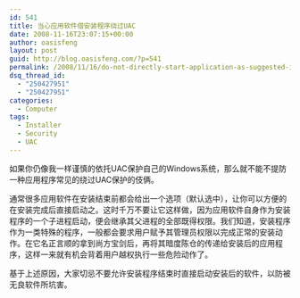 ```yaml
---
id: 541
title: 当心应用软件借安装程序绕过UAC
date: 2008-11-16T23:07:15+00:00
author: oasisfeng
layout: post
guid: http://blog.oasisfeng.com/?p=541
permalink: /2008/11/16/do-not-directly-start-application-as-suggested-in-its-installer/
dsq_thread_id:
  - "250427951"
  - "250427951"
categories:
  - Computer
tags:
  - Installer
  - Security
  - UAC
---
```

如果你仍像我一样谨慎的依托UAC保护自己的Windows系统，那么就不能不提防一种应用程序常见的绕过UAC保护的伎俩。

通常很多应用软件在安装结束前都会给出一个选项（默认选中），让你可以方便的在安装完成后直接启动之。这时千万不要让它这样做，因为应用软件自身作为安装程序的一个子进程启动，便会继承其父进程的全部既得权限。我们知道，安装程序作为一类特殊的程序，一般都会要求用户赋予其管理员权限以完成正常的安装动作。在它名正言顺的拿到尚方宝剑后，再将其暗度陈仓的传递给安装后的应用程序，这样一来就有机会背着用户越权执行一些危险动作了。

基于上述原因，大家切忌不要允许安装程序结束时直接启动安装后的软件，以防被无良软件所坑害。